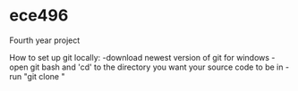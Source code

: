 ece496
======

Fourth year project

How to set up git locally:
	-download newest version of git for windows
	-open git bash and 'cd' to the directory you want your source code to be in
	-run "git clone <https clone url>"
	